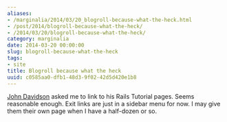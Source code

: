 ```yaml
---
aliases:
- /marginalia/2014/03/20_blogroll-because-what-the-heck.html
- /post/2014/blogroll-because-what-the-heck/
- /2014/03/20/blogroll-because-what-the-heck/
category: marginalia
date: 2014-03-20 00:00:00
slug: blogroll-because-what-the-heck
tags:
- site
title: Blogroll because what the heck
uuid: c0585aa0-dfb1-48d3-9f02-42d5d420e1b8
---
```


[John Davidson](http://rubyonrailstutor.github.io/) asked me to link to his Rails Tutorial pages. Seems reasonable enough. Exit links are just in a sidebar menu for now. I may give them their own page when I have a half-dozen or so.